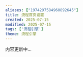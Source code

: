 ```yaml
---
aliases: ["1974297584960892645"]
title: 流程首页设置
created: 2025-07-15
modified: 2025-07-15
tags: ['流程引擎']
theme: 流程引擎
---
```


内容更新中...